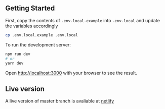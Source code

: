 ## Getting Started

First, copy the contents of `.env.local.example` into `.env.local` and update the variables accordingly

```bash
cp .env.local.example .env.local
```

To run the development server:

```bash
npm run dev
# or
yarn dev
```

Open [http://localhost:3000](http://localhost:3000) with your browser to see the result.

## Live version

A live version of master branch is avaliable at [netlify](https://upbeat-pare-d975bb.netlify.app/)
